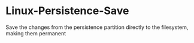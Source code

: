 # Linux-Persistence-Save
Save the changes from the persistence partition directly to the filesystem, making them permanent
